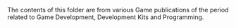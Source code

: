 The contents of this folder are from various Game publications of the period related to Game Development, Development Kits and Programming.
